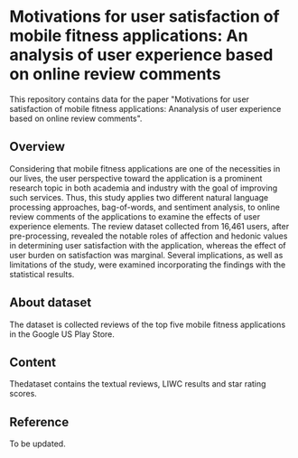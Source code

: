 # Motivations for user satisfaction of mobile fitness applications: An analysis of user experience based on online review comments
This repository contains data for the paper "Motivations for user satisfaction of mobile fitness applications: Ananalysis of user experience based on online review comments".

## Overview
Considering that mobile fitness applications are one of the necessities in our lives, the user perspective toward the application is a prominent research topic in both academia and industry with the goal of improving such services. Thus, this study applies two different natural language processing approaches, bag-of-words, and sentiment analysis, to online review comments of the applications to examine the effects of user experience elements. The review dataset collected from 16,461 users, after pre-processing, revealed the notable roles of affection and hedonic values in determining user satisfaction with the application, whereas the effect of user burden on satisfaction was marginal. Several implications, as well as limitations of the study, were examined incorporating the findings with the statistical results.

## About dataset
The dataset is collected reviews of the top five mobile fitness applications in the Google US Play Store.

## Content
Thedataset contains the textual reviews, LIWC results and star rating scores.

## Reference
To be updated.
